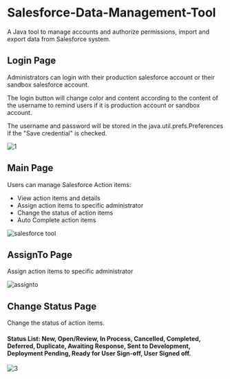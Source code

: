# Salesforce-Data-Management-Tool
A Java tool to manage accounts and authorize permissions, import and export data from Salesforce system. 

## Login Page
Administrators can login with their production salesforce account or their sandbox salesforce account. 

The login button will change color and content according to the content of the username to remind users if it is production account or sandbox account.

The username and password will be stored in the java.util.prefs.Preferences if the "Save credential" is checked.

![1](https://user-images.githubusercontent.com/23087939/35136937-76b667d0-fc9b-11e7-8e17-75cf3c1f243e.PNG)

## Main Page
Users can manage Salesforce Action items:
* View action items and details
* Assign action items to specific administrator
* Change the status of action items
* Auto Complete action items

![salesforce tool](https://user-images.githubusercontent.com/23087939/35135625-4684039a-fc93-11e7-8a30-85b350903fd8.PNG)

## AssignTo Page
Assign action items to specific administrator

![assignto](https://user-images.githubusercontent.com/23087939/35137177-d84b23f4-fc9c-11e7-8743-3b0c18bc9653.PNG)

## Change Status Page
Change the status of action items.

#### Status List: New, Open/Review, In Process, Cancelled, Completed, Deferred, Duplicate, Awaiting Response, Sent to Development, Deployment Pending, Ready for User Sign-off, User Signed off.
![3](https://user-images.githubusercontent.com/23087939/35137461-5bb643c6-fc9e-11e7-91da-5311ca9639f1.PNG)
